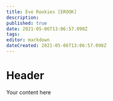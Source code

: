 ```yaml
---
title: Eve Rookies [EROOK]
description: 
published: true
date: 2021-05-06T13:06:57.098Z
tags: 
editor: markdown
dateCreated: 2021-05-06T13:06:57.098Z
---
```


# Header
Your content here